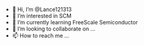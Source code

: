 - 👋 Hi, I’m @Lance121313
- 👀 I’m interested in SCM
- 🌱 I’m currently learning FreeScale Semiconductor
- 💞️ I’m looking to collaborate on ...
- 📫 How to reach me ...

<!---
Lance121313/Lance121313 is a ✨ special ✨ repository because its `README.md` (this file) appears on your GitHub profile.
You can click the Preview link to take a look at your changes.
--->
